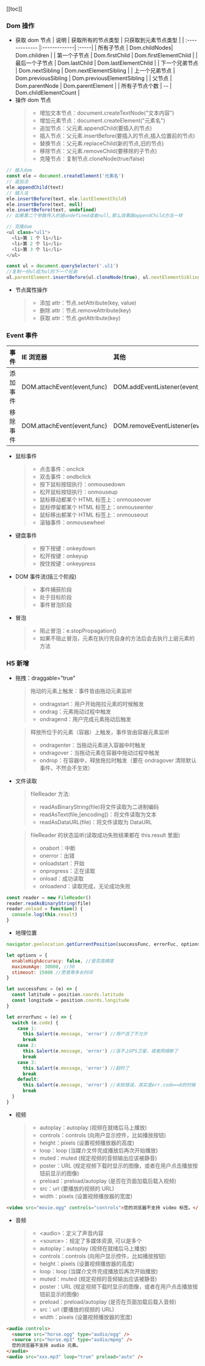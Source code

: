[[toc]]

### Dom 操作

- 获取 dom 节点
  | 说明 | 获取所有的节点类型 | 只获取到元素节点类型 |
  | :------------- |:-------------| :-----|
  | 所有子节点 | Dom.childNodes| Dom.children |
  | 第一个子节点 | Dom.firstChild | Dom.firstElementChild |
  | 最后一个子节点 | Dom.lastChild | Dom.lastElementChild |
  | 下一个兄弟节点 | Dom.nextSibling | Dom.nextElementSibling |
  | 上一个兄弟节点 | Dom.previousSibling | Dom.previousElementSibling |
  | 父节点 | Dom.parentNode | Dom.parentElement |
  | 所有子节点个数 | -- | Dom.childElementCount |
- 操作 dom 节点
  > - 增加文本节点：document.createTextNode("文本内容")
  > - 增加元素节点：document.createElement("元素名")
  > - 追加节点：父元素.appendChild(要插入的节点)
  > - 插入节点：父元素.insertBefore(要插入的节点,插入位置前的节点)
  > - 替换节点：父元素.replaceChild(新的节点,旧的节点)
  > - 移除节点：父元素.removeChild(要移除的子节点)
  > - 克隆节点：复制节点.cloneNode(true/false)

```javascript
// 插入dom
const ele = document.createElement('元素名')
// 追加法
ele.appendChild(text)
// 插入法
ele.insertBefore(text, ele.lastElementChild)
ele.insertBefore(text, null)
ele.insertBefore(text, undefined)
// 如果第二个参数传入的是undefined或者null,那么效果跟appendChild方法一样

// 克隆dom
<ul class="ul1">
  <li>第 1 个 li</li>
  <li>第 2 个 li</li>
  <li>第 3 个 li</li>
</ul>

const ul = document.querySelector('.ul1')
//复制一份ul成为ul的下一个兄弟
ul.parentElement.insertBefore(ul.cloneNode(true), ul.nextElementSibling)
```

- 节点属性操作
  > - 添加 attr：节点.setAttribute(key, value)
  > - 删除 attr：节点.removeAttribute(key)
  > - 获取 attr：节点.getAttribute(key)

### Event 事件

| 事件     | IE 浏览器                   | 其他                                |
| :------- | :-------------------------- | :---------------------------------- |
| 添加事件 | DOM.attachEvent(event,func) | DOM.addEventListener(event,func)    |
| 移除事件 | DOM.attachEvent(event,func) | DOM.removeEventListener(event,func) |

- 鼠标事件

  > - 点击事件：onclick
  > - 双击事件：ondbclick
  > - 按下鼠标按钮执行：onmousedown
  > - 松开鼠标按钮执行：onmouseup
  > - 鼠标移动都某个 HTML 标签上：onmouseover
  > - 鼠标停留都某个 HTML 标签上：onmouseenter
  > - 鼠标移出都某个 HTML 标签上：onmouseout
  > - 滚轴事件：onmousewheel

- 键盘事件

  > - 按下按键：onkeydown
  > - 松开按键：onkeyup
  > - 按住按键：onkeypress

- DOM 事件流(括三个阶段)

  > - 事件捕获阶段
  > - 处于目标阶段
  > - 事件冒泡阶段

- 冒泡
  > - 阻止冒泡：e.stopPropagation()
  > - 如果不阻止冒泡，元素在执行完自身的方法后会去执行上层元素的方法

### H5 新增

- 拖拽：draggable="true"

  > 拖动的元素上触发：事件皆由拖动元素监听
  >
  > - ondragstart：用户开始拖拉元素的时候触发
  > - ondrag：元素拖动过程中触发
  > - ondragend：用户完成元素拖动后触发

  > 释放所位于的元素（容器）上触发，事件皆由容器元素监听
  >
  > - ondragenter：当拖动元素进入容器中时触发
  > - ondragover：当拖动元素在容器中拖动过程中触发
  > - ondrop：在容器中，释放拖拉时触发（要在 ondragover 清除默认事件，不然会不生效）

- 文件读取

  > fileReader 方法:
  >
  > - readAsBinaryString(file)将文件读取为二进制编码
  > - readAsText(file,[encoding])：将文件读取为文本
  > - readAsDataURL(file)：将文件读取为 DataURL

  > fileReader 的状态监听(读取成功失败结果都在 this.result 里面)
  >
  > - onabort：中断
  > - onerror：出错
  > - onloadstart：开始
  > - onprogress：正在读取
  > - onload：成功读取
  > - onloadend：读取完成，无论成功失败

```javascript
const reader = new FileReader()
reader.readAsBinaryString(file)
reader.onload = function() {
  console.log(this.result)
}
```

- 地理位置

```javascript
navigator.geolocation.getCurrentPosition(successFunc, errorFuc, options)

let options = {
  enableHighAccuracy: false, //是否高精度
  maximumAge: 30000, //30
  stimeout: 15000 //愿意等多长时间
}

let successFunc = (e) => {
  const latitude = position.coords.latitude
  const longitude = position.coords.longitude
}

let errorFunc = (e) => {
  switch (e.code) {
    case 1:
      this.$alert(e.message, 'error') //用户选了不允许
      break
    case 2:
      this.$alert(e.message, 'error') //连不上GPS卫星，或者网络断了
      break
    case 3:
      this.$alert(e.message, 'error') //超时了
      break
    default:
      this.$alert(e.message, 'error') //未知错误，其实是err.code==0的时候
      break
  }
}
```

- 视频
  > - autoplay：autoplay (视频在就绪后马上播放)
  > - controls：controls (向用户显示控件，比如播放按钮)
  > - height：pixels (设置视频播放器的高度)
  > - loop：loop (当媒介文件完成播放后再次开始播放)
  > - muted：muted (规定视频的音频输出应该被静音)
  > - poster：URL (规定视频下载时显示的图像，或者在用户点击播放按钮前显示的图像)
  > - preload：preload/autoplay (是否在页面加载后载入视频)
  > - src：url (要播放的视频的 URL)
  > - width：pixels (设置视频播放器的宽度)

```html
<video src="movie.ogg" controls="controls">您的浏览器不支持 video 标签。</video>
```

- 音频
  > - \<audio\>：定义了声音内容
  > - \<source\>：规定了多媒体资源, 可以是多个
  > - autoplay：autoplay (视频在就绪后马上播放)
  > - controls：controls (向用户显示控件，比如播放按钮)
  > - height：pixels (设置视频播放器的高度)
  > - loop：loop (当媒介文件完成播放后再次开始播放)
  > - muted：muted (规定视频的音频输出应该被静音)
  > - poster：URL (规定视频下载时显示的图像，或者在用户点击播放按钮前显示的图像)
  > - preload：preload/autoplay (是否在页面加载后载入音频)
  > - src：url (要播放的视频的 URL)
  > - width：pixels (设置视频播放器的宽度)

```html
<audio controls>
  <source src="horse.ogg" type="audio/ogg" />
  <source src="horse.mp3" type="audio/mpeg" />
  您的浏览器不支持 audio 元素。
</audio>
<audio src="xxx.mp3" loop="true" preload="auto" />
```
